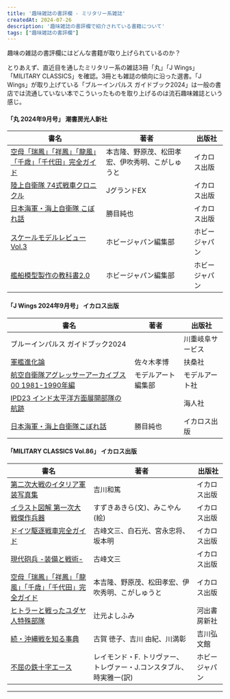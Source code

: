 ```yaml
---
title: '趣味雑誌の書評欄 - ミリタリー系雑誌'
createdAt: 2024-07-26
description: '趣味雑誌の書評欄で紹介されている書籍について'
tags: ["趣味雑誌の書評欄"]
---
```


趣味の雑誌の書評欄にはどんな書籍が取り上げられているのか？

とりあえず、直近目を通したミリタリー系の雑誌3冊「丸」「J Wings」「MILITARY CLASSICS」を確認。3冊とも雑誌の傾向に沿った選書。「J Wings」が取り上げている「ブルーインパルス ガイドブック2024」は一般の書店では流通していない本でこういったものを取り上げるのは流石趣味雑誌という感じ。

<div class="book-list">
    <h4>「丸 2024年9月号」 潮書房光人新社</h4>
    <table>
        <thead>
            <tr><th>書名</th><th>著者</th><th>出版社</th>
            </tr>
        </thead>
        <tbody>
            <tr>
                <td><a href="https://amazon.co.jp/dp/4802214367">空母「瑞鳳」「祥鳳」「龍風」「千歳」「千代田」完全ガイド</a></td>
                <td>本吉隆、野原茂、松田孝宏、伊吹秀明、こがしゅうと</td>
                <td>イカロス出版</td>
            </tr>
            <tr>
                <td><a href="https://amazon.co.jp/dp/4802214251">陸上自衛隊 74式戦車クロニクル</a></td>
                <td>JグランドEX</td>
                <td>イカロス出版</td>
            </tr>
            <tr>
                <td><a href="https://amazon.co.jp/dp/4802214359">日本海軍・海上自衛隊 こぼれ話</a></td>
                <td>勝目純也</td>
                <td>イカロス出版</td>
            </tr>
            <tr>
                <td><a href="https://amazon.co.jp/dp/4798634743">スケールモデルレビュー Vol.3</a></td>
                <td>ホビージャパン編集部</td>
                <td>ホビージャパン</td>
            </tr>
            <tr>
                <td><a href="https://amazon.co.jp/dp/4798634417">艦船模型製作の教科書2.0</a></td>
                <td>ホビージャパン編集部</td>
                <td>ホビージャパン</td>
            </tr>
        </tbody>
    </table>
</div>

<div class="book-list">
    <h4>「J Wings 2024年9月号」 イカロス出版</h4>
    <table>
        <thead>
            <tr><th>書名</th><th>著者</th><th>出版社</th>
            </tr>
        </thead>
        <tbody>
            <tr>
                <td>ブルーインパルス ガイドブック2024</td>
                <td></td>
                <td>川重岐阜サービス</td>
            </tr>
            <tr>
                <td><a href="https://amazon.co.jp/dp/4594096808">軍艦進化論</a></td>
                <td>佐々木孝博</td>
                <td>扶桑社</td>
            </tr>
            <tr>
                <td><a href="https://amazon.co.jp/dp/B0D3TPD2TQ">航空自衛隊アグレッサーアーカイブス00 1981-1990年編</a></td>
                <td>モデルアート編集部</td>
                <td>モデルアート社</td>
            </tr>
            <tr>
                <td><a href="https://amazon.co.jp/dp/B00JEJFW9C">IPD23 インド太平洋方面展開部隊の航跡</a></td>
                <td></td>
                <td>海人社</td>
            </tr>
            <tr>
                <td><a href="https://amazon.co.jp/dp/4802214359">日本海軍・海上自衛隊こぼれ話</a></td>
                <td>勝目純也</td>
                <td>イカロス出版</td>
            </tr>
        </tbody>
    </table>
</div>

<div class="book-list">
    <h4>「MILITARY CLASSICS Vol.86」 イカロス出版</h4>
    <table>
        <thead>
            <tr><th>書名</th><th>著者</th><th>出版社</th>
            </tr>
        </thead>
        <tbody>
            <tr>
                <td><a href="https://amazon.co.jp/dp/4802214375">第二次大戦のイタリア軍装写真集</a></td>
                <td>吉川和篤</td>
                <td>イカロス出版</td>
            </tr>
            <tr>
                <td><a href="https://amazon.co.jp/dp/4802214677">イラスト図解 第一次大戦傑作兵器</a></td>
                <td>すずきあきら(文)、みこやん(絵)</td>
                <td>イカロス出版</td>
            </tr>
            <tr>
                <td><a href="https://amazon.co.jp/dp/4802214685">ドイツ駆逐戦車完全ガイド</a></td>
                <td>古峰文三、白石光、宮永忠将、坂本明</td>
                <td>イカロス出版</td>
            </tr>
            <tr>
                <td><a href="https://amazon.co.jp/dp/4802214243">現代砲兵 -装備と戦術-</a></td>
                <td>古峰文三</td>
                <td>イカロス出版</td>
            </tr>
            <tr>
                <td><a href="https://amazon.co.jp/dp/4802214367">空母「瑞鳳」「祥鳳」「龍風」「千歳」「千代田」完全ガイド</a></td>
                <td>本吉隆、野原茂、松田孝宏、伊吹秀明、こがしゅうと</td>
                <td>イカロス出版</td>
            </tr>
            <tr>
                <td><a href="https://amazon.co.jp/dp/4309229190">ヒトラーと戦ったユダヤ人特殊部隊</a></td>
                <td>辻元よしふみ</td>
                <td>河出書房新社</td>
            </tr>
            <tr>
                <td><a href="https://amazon.co.jp/dp/4642084517">続・沖縄戦を知る事典</a></td>
                <td>古賀 徳子、吉川 由紀、川満彰</td>
                <td>吉川弘文館</td>
            </tr>
            <tr>
                <td><a href="https://amazon.co.jp/dp/4798634298">不屈の鉄十字エース</a></td>
                <td>レイモンド・F. トリヴァー、トレヴァー・J.コンスタブル、時実雅一(訳)</td>
                <td>ホビージャパン</td>
            </tr>
        </tbody>
    </table>
</div>

---
